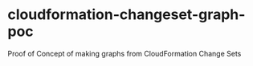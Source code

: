 # cloudformation-changeset-graph-poc
Proof of Concept of making graphs from CloudFormation Change Sets
